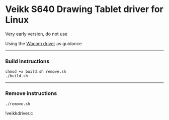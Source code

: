 # Veikk S640 Drawing Tablet driver for Linux

Very early version, do not use

Using the [Wacom driver][1] as guidance

---

### Build instructions

    chmod +x build.sh remove.sh
    ./build.sh

---

### Remove instructions

    ./remove.sh

[1]: https://github.com/torvalds/linux/blob/master/drivers/hid/wacom_wac.c
!veikkdriver.c

